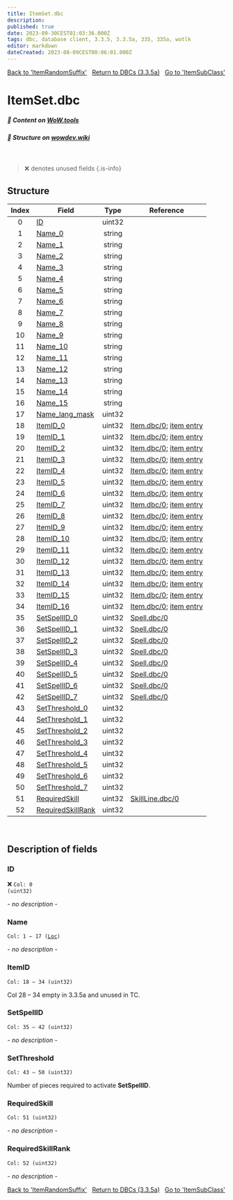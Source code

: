 ```yaml
---
title: ItemSet.dbc
description:
published: true
date: 2023-09-30CEST01:03:36.000Z
tags: dbc, database client, 3.3.5, 3.3.5a, 335, 335a, wotlk
editor: markdown
dateCreated: 2023-08-09CEST00:06:01.000Z
---
```

<a href="https://trinitycore.info/files/DBC/335/itemrandomsuffix" class="mt-5 v-btn v-btn--depressed v-btn--flat v-btn--outlined theme--light v-size--default darkblue--text text--lighten-3"><span class="v-btn__content"><i aria-hidden="true" class="v-icon notranslate v-icon--left mdi mdi-arrow-left theme--light"></i><span>Back to 'ItemRandomSuffix'</span></span></a>&nbsp;&nbsp;&nbsp;<a href="https://trinitycore.info/files/DBC/335/DBC" class="mt-5 v-btn v-btn--depressed v-btn--flat v-btn--outlined theme--light v-size--default darkblue--text text--lighten-3"><span class="v-btn__content"><i aria-hidden="true" class="v-icon notranslate v-icon--left mdi mdi-home-outline theme--light"></i><span>Return to DBCs (3.3.5a)</span></span></a>&nbsp;&nbsp;&nbsp;<a href="https://trinitycore.info/files/DBC/335/itemsubclass" class="mt-5 v-btn v-btn--depressed v-btn--flat v-btn--outlined theme--light v-size--default darkblue--text text--lighten-3"><span class="v-btn__content"><span>Go to 'ItemSubClass'</span><i aria-hidden="true" class="v-icon notranslate v-icon--right mdi mdi-arrow-right theme--light"></i></span></a>

# ItemSet.dbc
##### :open_book: Content on [WoW.tools](https://wow.tools/dbc/?dbc=itemset&build=3.3.5.12340)
##### :pencil: Structure on [wowdev.wiki](https://wowdev.wiki/DB/ItemSet)
&nbsp;

> :x: denotes unused fields
{.is-info}


## Structure

| Index | Field | Type | Reference |
| :---: | --- | :---: | --- |
| 0 | [ID](#id-alt) | uint32 |  |
| 1 | [Name_0](#name-alt) | string |  |
| 2 | [Name_1](#name-alt) | string |  |
| 3 | [Name_2](#name-alt) | string |  |
| 4 | [Name_3](#name-alt) | string |  |
| 5 | [Name_4](#name-alt) | string |  |
| 6 | [Name_5](#name-alt) | string |  |
| 7 | [Name_6](#name-alt) | string |  |
| 8 | [Name_7](#name-alt) | string |  |
| 9 | [Name_8](#name-alt) | string |  |
| 10 | [Name_9](#name-alt) | string |  |
| 11 | [Name_10](#name-alt) | string |  |
| 12 | [Name_11](#name-alt) | string |  |
| 13 | [Name_12](#name-alt) | string |  |
| 14 | [Name_13](#name-alt) | string |  |
| 15 | [Name_14](#name-alt) | string |  |
| 16 | [Name_15](#name-alt) | string |  |
| 17 | [Name_lang_mask](#name-alt) | uint32 |  |
| 18 | [ItemID_0](#itemid) | uint32 | [Item.dbc/0](/files/DBC/335/item#id-alt); [item entry](/database/335/world/item_template#id-alt) |
| 19 | [ItemID_1](#itemid) | uint32 | [Item.dbc/0](/files/DBC/335/item#id-alt); [item entry](/database/335/world/item_template#id-alt) |
| 20 | [ItemID_2](#itemid) | uint32 | [Item.dbc/0](/files/DBC/335/item#id-alt); [item entry](/database/335/world/item_template#id-alt) |
| 21 | [ItemID_3](#itemid) | uint32 | [Item.dbc/0](/files/DBC/335/item#id-alt); [item entry](/database/335/world/item_template#id-alt) |
| 22 | [ItemID_4](#itemid) | uint32 | [Item.dbc/0](/files/DBC/335/item#id-alt); [item entry](/database/335/world/item_template#id-alt) |
| 23 | [ItemID_5](#itemid) | uint32 | [Item.dbc/0](/files/DBC/335/item#id-alt); [item entry](/database/335/world/item_template#id-alt) |
| 24 | [ItemID_6](#itemid) | uint32 | [Item.dbc/0](/files/DBC/335/item#id-alt); [item entry](/database/335/world/item_template#id-alt) |
| 25 | [ItemID_7](#itemid) | uint32 | [Item.dbc/0](/files/DBC/335/item#id-alt); [item entry](/database/335/world/item_template#id-alt) |
| 26 | [ItemID_8](#itemid) | uint32 | [Item.dbc/0](/files/DBC/335/item#id-alt); [item entry](/database/335/world/item_template#id-alt) |
| 27 | [ItemID_9](#itemid) | uint32 | [Item.dbc/0](/files/DBC/335/item#id-alt); [item entry](/database/335/world/item_template#id-alt) |
| 28 | [ItemID_10](#itemid) | uint32 | [Item.dbc/0](/files/DBC/335/item#id-alt); [item entry](/database/335/world/item_template#id-alt) |
| 29 | [ItemID_11](#itemid) | uint32 | [Item.dbc/0](/files/DBC/335/item#id-alt); [item entry](/database/335/world/item_template#id-alt) |
| 30 | [ItemID_12](#itemid) | uint32 | [Item.dbc/0](/files/DBC/335/item#id-alt); [item entry](/database/335/world/item_template#id-alt) |
| 31 | [ItemID_13](#itemid) | uint32 | [Item.dbc/0](/files/DBC/335/item#id-alt); [item entry](/database/335/world/item_template#id-alt) |
| 32 | [ItemID_14](#itemid) | uint32 | [Item.dbc/0](/files/DBC/335/item#id-alt); [item entry](/database/335/world/item_template#id-alt) |
| 33 | [ItemID_15](#itemid) | uint32 | [Item.dbc/0](/files/DBC/335/item#id-alt); [item entry](/database/335/world/item_template#id-alt) |
| 34 | [ItemID_16](#itemid) | uint32 | [Item.dbc/0](/files/DBC/335/item#id-alt); [item entry](/database/335/world/item_template#id-alt) |
| 35 | [SetSpellID_0](#setspellid) | uint32 | [Spell.dbc/0](/files/DBC/335/spell#id-alt) |
| 36 | [SetSpellID_1](#setspellid) | uint32 | [Spell.dbc/0](/files/DBC/335/spell#id-alt) |
| 37 | [SetSpellID_2](#setspellid) | uint32 | [Spell.dbc/0](/files/DBC/335/spell#id-alt) |
| 38 | [SetSpellID_3](#setspellid) | uint32 | [Spell.dbc/0](/files/DBC/335/spell#id-alt) |
| 39 | [SetSpellID_4](#setspellid) | uint32 | [Spell.dbc/0](/files/DBC/335/spell#id-alt) |
| 40 | [SetSpellID_5](#setspellid) | uint32 | [Spell.dbc/0](/files/DBC/335/spell#id-alt) |
| 41 | [SetSpellID_6](#setspellid) | uint32 | [Spell.dbc/0](/files/DBC/335/spell#id-alt) |
| 42 | [SetSpellID_7](#setspellid) | uint32 | [Spell.dbc/0](/files/DBC/335/spell#id-alt) |
| 43 | [SetThreshold_0](#setthreshold) | uint32 |  |
| 44 | [SetThreshold_1](#setthreshold) | uint32 |  |
| 45 | [SetThreshold_2](#setthreshold) | uint32 |  |
| 46 | [SetThreshold_3](#setthreshold) | uint32 |  |
| 47 | [SetThreshold_4](#setthreshold) | uint32 |  |
| 48 | [SetThreshold_5](#setthreshold) | uint32 |  |
| 49 | [SetThreshold_6](#setthreshold) | uint32 |  |
| 50 | [SetThreshold_7](#setthreshold) | uint32 |  |
| 51 | [RequiredSkill](#requiredskill) | uint32 | [SkillLine.dbc/0](/files/DBC/335/skillline#id-alt) |
| 52 | [RequiredSkillRank](#requiredskillrank) | uint32 |  |
&nbsp;
## Description of fields

### ID <!-- {#id-alt} -->
:x: <code>Col: 0 (uint32)</code>

*- no description -*
&nbsp;

### Name <!-- {#name-alt} -->
<code>Col: 1 &ndash; 17 ([Loc](/how-to/localization))</code>

*- no description -*
&nbsp;

### ItemID
<code>Col: 18 &ndash; 34 (uint32)</code>

Col 28 &ndash; 34 empty in 3.3.5a and unused in TC.
&nbsp;

### SetSpellID
<code>Col: 35 &ndash; 42 (uint32)</code>

*- no description -*
&nbsp;

### SetThreshold
<code>Col: 43 &ndash; 50 (uint32)</code>

Number of pieces required to activate **SetSpellID**.
&nbsp;

### RequiredSkill
<code>Col: 51 (uint32)</code>

*- no description -*
&nbsp;

### RequiredSkillRank
<code>Col: 52 (uint32)</code>

*- no description -*
&nbsp;

<a href="https://trinitycore.info/files/DBC/335/itemrandomsuffix" class="mt-5 v-btn v-btn--depressed v-btn--flat v-btn--outlined theme--light v-size--default darkblue--text text--lighten-3"><span class="v-btn__content"><i aria-hidden="true" class="v-icon notranslate v-icon--left mdi mdi-arrow-left theme--light"></i><span>Back to 'ItemRandomSuffix'</span></span></a>&nbsp;&nbsp;&nbsp;<a href="https://trinitycore.info/files/DBC/335/DBC" class="mt-5 v-btn v-btn--depressed v-btn--flat v-btn--outlined theme--light v-size--default darkblue--text text--lighten-3"><span class="v-btn__content"><i aria-hidden="true" class="v-icon notranslate v-icon--left mdi mdi-home-outline theme--light"></i><span>Return to DBCs (3.3.5a)</span></span></a>&nbsp;&nbsp;&nbsp;<a href="https://trinitycore.info/files/DBC/335/itemsubclass" class="mt-5 v-btn v-btn--depressed v-btn--flat v-btn--outlined theme--light v-size--default darkblue--text text--lighten-3"><span class="v-btn__content"><span>Go to 'ItemSubClass'</span><i aria-hidden="true" class="v-icon notranslate v-icon--right mdi mdi-arrow-right theme--light"></i></span></a>
